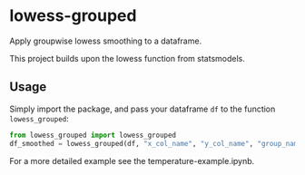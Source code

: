 # lowess-grouped

Apply groupwise lowess smoothing to a dataframe.

This project builds upon the lowess function from statsmodels.

## Usage

Simply import the package, and pass your dataframe `df` to the function `lowess_grouped`:

```python
from lowess_grouped import lowess_grouped
df_smoothed = lowess_grouped(df, "x_col_name", "y_col_name", "group_name", frac=0.05)
```

For a more detailed example see the temperature-example.ipynb.
